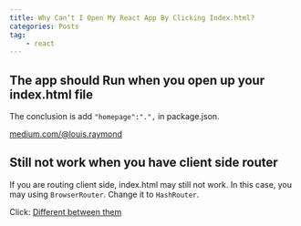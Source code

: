 ```yaml
---
title: Why Can’t I Open My React App By Clicking Index.html?
categories: Posts
tag:
    - react
---
```


## The app should Run when you open up your index.html file

The conclusion is add `"homepage":".",` in package.json.

[medium.com/@louis.raymond](https://medium.com/@louis.raymond/why-cant-i-open-my-react-app-by-clicking-index-html-d1778f6324cf)

## Still not work when you have client side router

If you are routing client side, index.html may still not work. In this case, you may using `BrowserRouter`. Change it to `HashRouter`.

Click: [Different between them](https://stackoverflow.com/questions/51974369/hashrouter-vs-browserrouter)
